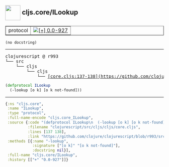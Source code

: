 ## <img width="48px" valign="middle" src="http://i.imgur.com/Hi20huC.png"> cljs.core/ILookup

 <table border="1">
<tr>
<td>protocol</td>
<td><a href="https://github.com/cljsinfo/api-refs/tree/0.0-927"><img valign="middle" alt="[+] 0.0-927" src="https://img.shields.io/badge/+-0.0--927-lightgrey.svg"></a> </td>
</tr>
</table>

 <samp>
</samp>

```
(no docstring)
```

---

 <pre>
clojurescript @ r993
└── src
    └── cljs
        └── cljs
            └── <ins>[core.cljs:137-138](https://github.com/clojure/clojurescript/blob/r993/src/cljs/cljs/core.cljs#L137-L138)</ins>
</pre>

```clj
(defprotocol ILookup
  (-lookup [o k] [o k not-found]))
```


---

```clj
{:ns "cljs.core",
 :name "ILookup",
 :type "protocol",
 :full-name-encode "cljs.core_ILookup",
 :source {:code "(defprotocol ILookup\n  (-lookup [o k] [o k not-found]))",
          :filename "clojurescript/src/cljs/cljs/core.cljs",
          :lines [137 138],
          :link "https://github.com/clojure/clojurescript/blob/r993/src/cljs/cljs/core.cljs#L137-L138"},
 :methods [{:name "-lookup",
            :signature ["[o k]" "[o k not-found]"],
            :docstring nil}],
 :full-name "cljs.core/ILookup",
 :history [["+" "0.0-927"]]}

```
